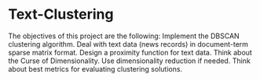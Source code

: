 # Text-Clustering
The objectives of this project are the following:   Implement the DBSCAN clustering algorithm.   Deal with text data (news records) in document-term sparse matrix format.   Design a proximity function for text data.   Think about the Curse of Dimensionality.   Use dimensionality reduction if needed.   Think about best metrics for evaluating clustering solutions.

